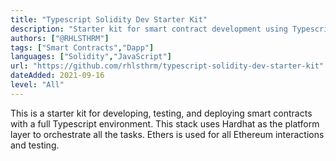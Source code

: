 ```yaml
---
title: "Typescript Solidity Dev Starter Kit"
description: "Starter kit for smart contract development using Typescript"
authors: ["@RHLSTHRM"]
tags: ["Smart Contracts","Dapp"]
languages: ["Solidity","JavaScript"]
url: "https://github.com/rhlsthrm/typescript-solidity-dev-starter-kit"
dateAdded: 2021-09-16
level: "All"
---
```


This is a starter kit for developing, testing, and deploying smart contracts with a full Typescript environment. This stack uses Hardhat as the platform layer to orchestrate all the tasks. Ethers is used for all Ethereum interactions and testing.